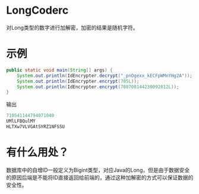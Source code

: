# LongCoderc
对Long类型的数字进行加解密，加密的结果是随机字符。

# 示例

```java
public static void main(String[] args) {
    System.out.println(IdEncrypter.decrypt("_pnOgexx_kECFpWMnYHg2A"));
    System.out.println(IdEncrypter.encrypt(705L));
    System.out.println(IdEncrypter.encrypt(708708144230092812L));
}
```
输出

```java
710541144794071040
UMlLFBQulMY
HLTXw7VLVGAtSYRZ1NFSSU
```

# 有什么用处？

数据库中的自增ID一般定义为Bigint类型，对应Java的Long，但是由于数据安全的原因后端是不能将ID直接返回给前端的，通过这种加解密的方式可以保证数据的安全性。
